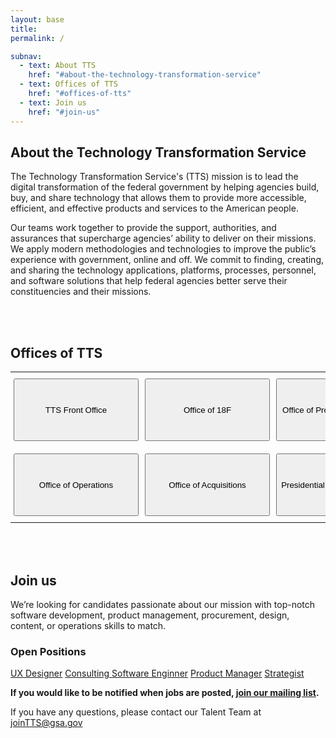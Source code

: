 ```yaml
---
layout: base
title:
permalink: /

subnav:
  - text: About TTS
    href: "#about-the-technology-transformation-service"
  - text: Offices of TTS
    href: "#offices-of-tts"
  - text: Join us
    href: "#join-us"
---
```


## About the Technology Transformation Service

The Technology Transformation Service's (TTS) mission is to lead the digital transformation of the federal government by helping agencies build, buy, and share technology that allows them to provide more accessible, efficient, and effective products and services to the American people.

Our teams work together to provide the support, authorities, and assurances that supercharge agencies’ ability to deliver on their missions. We apply modern methodologies and technologies to improve the public’s experience with government, online and off. We commit to finding, creating, and sharing the technology applications, platforms, processes, personnel, and software solutions that help federal agencies better serve their constituencies and their missions.

<div class="paragraph"><p><br>
<br></p></div>

## Offices of TTS

<style type="text/css">
.tg  {border-collapse:collapse;border-spacing:0;border:none;}
.tg td{font-family:Arial, sans-serif;font-size:14px;padding:10px 5px;border-style:solid;border-width:0px;overflow:hidden;word-break:normal;}
.tg th{font-family:Arial, sans-serif;font-size:14px;font-weight:normal;padding:10px 5px;border-style:solid;border-width:0px;overflow:hidden;word-break:normal;}
.tg .tg-baqh{text-align:center;vertical-align:top}
</style>
<table class="tg">
  <tr>
    <th class="tg-baqh"><a href="https://join.tts.gsa.gov/tts-offices/#tts-front-office"><button style="height:100px;width:200px">TTS Front Office</button></a></th>
    <th class="tg-baqh"><a href="https://join.tts.gsa.gov/tts-offices/#Office of 18F"><button style="height:100px;width:200px">Office of 18F</button></a></th>
    <th class="tg-baqh"><a href="https://join.tts.gsa.gov/tts-offices/#office-of-products-and-programs"><button style="height:100px;width:200px">Office of Products & Programs</button></a></th>
  </tr>
  <tr>
    <td class="tg-baqh"><a href="https://join.tts.gsa.gov/tts-offices/#office-of-operations"><button style="height:100px;width:200px">Office of Operations</button></a></td>
    <td class="tg-baqh"><a href="https://join.tts.gsa.gov/tts-offices/#office-of-acquisitions"><button style="height:100px;width:200px">Office of Acquisitions</button></a></td>
    <td class="tg-baqh"><a href="https://join.tts.gsa.gov/tts-offices/#presidential-innovation-fellows"><button style="height:100px;width:200px">Presidential Innovation Fellows</button></a></td>
  </tr>
</table>

<div class="paragraph"><p><br>
<br></p></div>

## Join us

We’re looking for candidates passionate about our mission with top-notch software development, product management, procurement, design, content, or operations skills to match.

### Open Positions

[UX Designer](https://join.tts.gsa.gov/18f-ux-design-gs14)
[Consulting Software Enginner](https://join.tts.gsa.gov/18f-consulting-software-engineer-gs15)
[Product Manager](https://join.tts.gsa.gov/18f-product-manager-2-gs15)
[Strategist](https://join.tts.gsa.gov/18f-strategist-gs15)

 **If you would like to be notified when jobs are posted, [join our mailing list](https://docs.google.com/forms/d/e/1FAIpQLSe7k8ybQ2ZJAmmwfXMMRQytB1nrhCo2Siq7JZc3yJtF_gKyCw/viewform?usp=sf_link).**

If you have any questions, please contact our Talent Team at [joinTTS@gsa.gov](mailto:jointts@gsa.gov)
